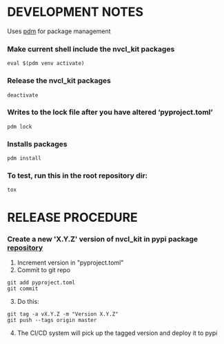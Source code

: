# DEVELOPMENT NOTES

Uses [pdm](https://pdm.fming.dev/latest/) for package management 

### Make current shell include the nvcl_kit packages

```
eval $(pdm venv activate)
```

### Release the nvcl_kit packages

```
deactivate
```

### Writes to the lock file after you have altered ‘pyproject.toml’

```
pdm lock
```

### Installs packages

```
pdm install
```


### To test, run this in the root repository dir:

```
tox
``` 

# RELEASE PROCEDURE

### Create a new 'X.Y.Z' version of nvcl_kit in pypi package [repository](https://pypi.org/project/nvcl-kit/)

1. Increment version in "pyproject.toml"
2. Commit to git repo
```
git add pyproject.toml
git commit
```
3. Do this:
```
git tag -a vX.Y.Z -m "Version X.Y.Z"
git push --tags origin master
```
4. The CI/CD system will pick up the tagged version and deploy it to pypi

